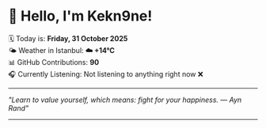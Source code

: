 # 👋 Hello, I'm Kekn9ne!

🗓️ Today is: **Friday, 31 October 2025**  
🌤️ Weather in Istanbul: **☁️   +14°C**  
📊 GitHub Contributions: **90**  
🎧 Currently Listening: Not listening to anything right now ❌

---

_"Learn to value yourself, which means: fight for your happiness. — *Ayn Rand*"_

---
